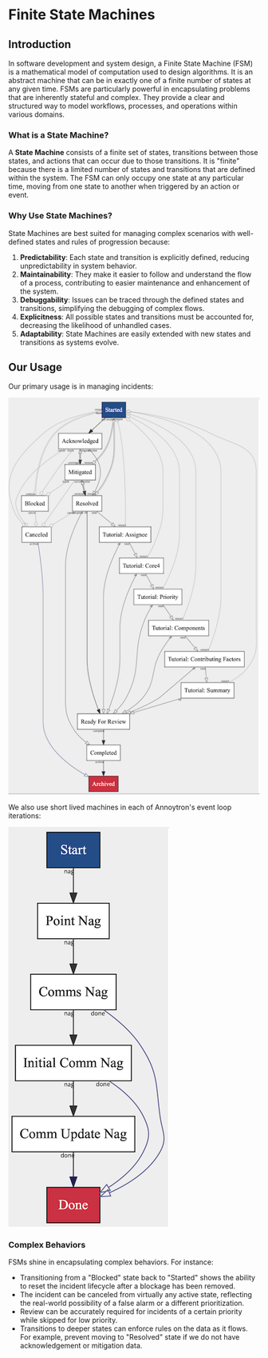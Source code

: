 # Finite State Machines

## Introduction

In software development and system design, a Finite State Machine (FSM) is a mathematical model of computation used to design algorithms. It is an abstract machine that can be in exactly one of a finite number of states at any given time. FSMs are particularly powerful in encapsulating problems that are inherently stateful and complex. They provide a clear and structured way to model workflows, processes, and operations within various domains. 

### What is a State Machine?
A **State Machine** consists of a finite set of states, transitions between those states, and actions that can occur due to those transitions. It is "finite" because there is a limited number of states and transitions that are defined within the system. The FSM can only occupy one state at any particular time, moving from one state to another when triggered by an action or event.

### Why Use State Machines?
State Machines are best suited for managing complex scenarios with well-defined states and rules of progression because:

1. **Predictability**: Each state and transition is explicitly defined, reducing unpredictability in system behavior.
2. **Maintainability**: They make it easier to follow and understand the flow of a process, contributing to easier maintenance and enhancement of the system.
3. **Debuggability**: Issues can be traced through the defined states and transitions, simplifying the debugging of complex flows.
4. **Explicitness**: All possible states and transitions must be accounted for, decreasing the likelihood of unhandled cases.
5. **Adaptability**: State Machines are easily extended with new states and transitions as systems evolve.

## Our Usage

Our primary usage is in managing incidents:

![Breaking incident finite state machine](assets/fsm-incident.png)

We also use short lived machines in each of Annoytron's event loop iterations:

![Annoytron finite state machine](assets/fsm-annoyotron.png)

### Complex Behaviors
FSMs shine in encapsulating complex behaviors. For instance:

- Transitioning from a "Blocked" state back to "Started" shows the ability to reset the incident lifecycle after a blockage has been removed.
- The incident can be canceled from virtually any active state, reflecting the real-world possibility of a false alarm or a different prioritization.
- Review can be accurately required for incidents of a certain priority while skipped for low priority.
- Transitions to deeper states can enforce rules on the data as it flows. For example, prevent moving to "Resolved" state if we do not have acknowledgement or mitigation data.
